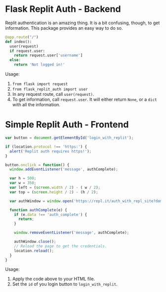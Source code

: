 # Flask Replit Auth - Backend
Replit authentication is an amazing thing. It is a bit confusing, though, to get information. This package provides an easy way to do so.
```python
@app.route("/")
def index():
  user(request)
  if request.user:
    return request.user['username']
  else:
    return 'Not logged in!'
```
Usage:  
1. ```from flask import request```  
2. ```from flask_replit_auth import user```  
3. In any request route, call ```user(request)```.  
4. To get information, call ```request.user```. It will either return ```None```, or a ```dict``` with all the information.
# Simple Replit Auth - Frontend
```js
var button = document.getElementById('login_with_replit');

if (location.protocol !== 'https:') {
  alert('Replit auth requires https!');
}

button.onclick = function() {
  window.addEventListener('message', authComplete);

  var h = 500;
  var w = 350;
  var left = (screen.width / 2) - ( w / 2);
  var top = (screen.height / 2) - (h / 2);

  var authWindow = window.open('https://repl.it/auth_with_repl_site?domain=' + location.host, '_blank', 'modal=yes, toolbar=no, location=no, directories=no, status=no, menubar=no, scrollbars=no, resizable=no, copyhistory=no, width=' + w + ', height=' + h + ', top=' + top + ', left=' + left)

  function authComplete(e) {
    if (e.data !== 'auth_complete') {
      return;
    }

    window.removeEventListener('message', authComplete);

    authWindow.close();
    // Reload the page to get the credentials.
    location.reload();
  }
}
```
Usage:  
1. Apply the code above to your HTML file.  
2. Set the ```id``` of you login button to ```login_with_replit```.  